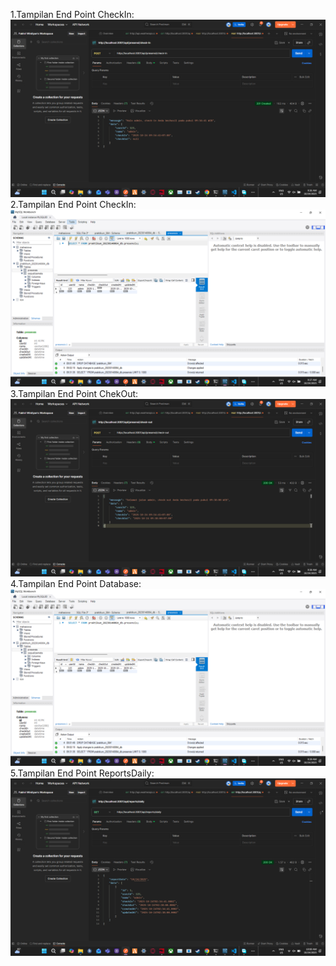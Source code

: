 1.Tampilan End Point CheckIn:
   ![Check In](./ss4/CheckIn.png)
2.Tampilan End Point CheckIn:
   ![Check In Database](./ss4/CheckInDB.png)
3.Tampilan End Point ChekOut:
   ![Check Out](./ss4/Checkout.png)
4.Tampilan End Point Database:
   ![Check Out Database](./ss4/CheckOutDB.png)
5.Tampilan End Point ReportsDaily:
   ![Reports Daily](./ss4/ReportDaily.png)
